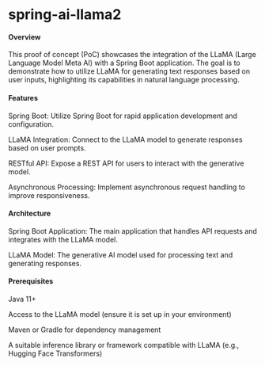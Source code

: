 # spring-ai-llama2
#### **Overview**

This proof of concept (PoC) showcases the integration of the LLaMA (Large Language Model Meta AI) with a Spring Boot application. The goal is to demonstrate how to utilize LLaMA for generating text responses based on user inputs, highlighting its capabilities in natural language processing.

#### **Features**

Spring Boot: Utilize Spring Boot for rapid application development and configuration.

LLaMA Integration: Connect to the LLaMA model to generate responses based on user prompts.

RESTful API: Expose a REST API for users to interact with the generative model.

Asynchronous Processing: Implement asynchronous request handling to improve responsiveness.

#### **Architecture**

Spring Boot Application: The main application that handles API requests and integrates with the LLaMA model.

LLaMA Model: The generative AI model used for processing text and generating responses.

#### **Prerequisites**

Java 11+

Access to the LLaMA model (ensure it is set up in your environment)

Maven or Gradle for dependency management

A suitable inference library or framework compatible with LLaMA (e.g., Hugging Face Transformers)